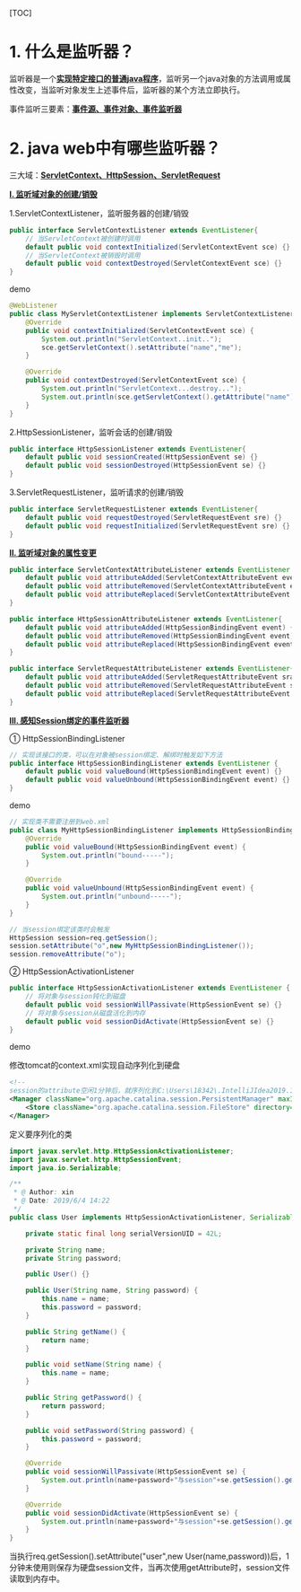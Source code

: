 [TOC]

# 1. 什么是监听器？

监听器是一个<u>**实现特定接口的普通java程序**</u>，监听另一个java对象的方法调用或属性改变，当监听对象发生上述事件后，监听器的某个方法立即执行。



事件监听三要素：**<u>事件源、事件对象、事件监听器</u>**

# 2. java web中有哪些监听器？

三大域：<u>**ServletContext、HttpSession、ServletRequest**</u>



<u>**I. 监听域对象的创建/销毁**</u>

1.ServletContextListener，监听服务器的创建/销毁

```java
public interface ServletContextListener extends EventListener{
    // 当ServletContext被创建时调用
    default public void contextInitialized(ServletContextEvent sce) {}
    // 当ServletContext被销毁时调用
    default public void contextDestroyed(ServletContextEvent sce) {}
}
```

demo

```java
@WebListener
public class MyServletContextListener implements ServletContextListener {
    @Override
    public void contextInitialized(ServletContextEvent sce) {
        System.out.println("ServletContext..init..");
        sce.getServletContext().setAttribute("name","me");
    }

    @Override
    public void contextDestroyed(ServletContextEvent sce) {
        System.out.println("ServletContext...destroy...");
        System.out.println(sce.getServletContext().getAttribute("name"));
    }
}
```

2.HttpSessionListener，监听会话的创建/销毁

```java
public interface HttpSessionListener extends EventListener{
    default public void sessionCreated(HttpSessionEvent se) {}
    default public void sessionDestroyed(HttpSessionEvent se) {}
}
```

3.ServletRequestListener，监听请求的创建/销毁

```java
public interface ServletRequestListener extends EventListener{
    default public void requestDestroyed(ServletRequestEvent sre) {}
    default public void requestInitialized(ServletRequestEvent sre) {}
}
```

<u>**II. 监听域对象的属性变更**</u>

```java
public interface ServletContextAttributeListener extends EventListener {
    default public void attributeAdded(ServletContextAttributeEvent event) {}
    default public void attributeRemoved(ServletContextAttributeEvent event) {}
    default public void attributeReplaced(ServletContextAttributeEvent event) {}
}
```

```java
public interface HttpSessionAttributeListener extends EventListener{
    default public void attributeAdded(HttpSessionBindingEvent event) {}
    default public void attributeRemoved(HttpSessionBindingEvent event) {}
    default public void attributeReplaced(HttpSessionBindingEvent event) {}
}
```

```java
public interface ServletRequestAttributeListener extends EventListener{
    default public void attributeAdded(ServletRequestAttributeEvent srae) {}
    default public void attributeRemoved(ServletRequestAttributeEvent srae) {}
    default public void attributeReplaced(ServletRequestAttributeEvent srae) {}
}
```

<u>**III. 感知Session绑定的事件监听器**</u>

① HttpSessionBindingListener

```java
// 实现该接口的类，可以在对象被session绑定、解绑时触发如下方法
public interface HttpSessionBindingListener extends EventListener {
	default public void valueBound(HttpSessionBindingEvent event) {}
    default public void valueUnbound(HttpSessionBindingEvent event) {}
}
```

demo

```java
// 实现类不需要注册到web.xml
public class MyHttpSessionBindingListener implements HttpSessionBindingListener {
    @Override
    public void valueBound(HttpSessionBindingEvent event) {
        System.out.println("bound-----");
    }

    @Override
    public void valueUnbound(HttpSessionBindingEvent event) {
        System.out.println("unbound-----");
    }
}

// 当session绑定该类时会触发
HttpSession session=req.getSession();
session.setAttribute("o",new MyHttpSessionBindingListener());
session.removeAttribute("o");
```

② HttpSessionActivationListener

```java
public interface HttpSessionActivationListener extends EventListener {
    // 将对象与session钝化到磁盘
	default public void sessionWillPassivate(HttpSessionEvent se) {}
    // 将对象与session从磁盘活化到内存
    default public void sessionDidActivate(HttpSessionEvent se) {}
}
```

demo

修改tomcat的context.xml实现自动序列化到硬盘

```xml
<!--
session的attribute空闲1分钟后，就序列化到C:\Users\18342\.IntelliJIdea2019.1\system\tomcat\Unnamed_webTest\work\Catalina\localhost\ROOT\me-->
<Manager className="org.apache.catalina.session.PersistentManager" maxIdleSwap="1">
	<Store className="org.apache.catalina.session.FileStore" directory="me"/>
</Manager>
```

定义要序列化的类

```java
import javax.servlet.http.HttpSessionActivationListener;
import javax.servlet.http.HttpSessionEvent;
import java.io.Serializable;

/**
 * @ Author: xin
 * @ Date: 2019/6/4 14:22
 */
public class User implements HttpSessionActivationListener, Serializable {

    private static final long serialVersionUID = 42L;

    private String name;
    private String password;

    public User() {}

    public User(String name, String password) {
        this.name = name;
        this.password = password;
    }

    public String getName() {
        return name;
    }

    public void setName(String name) {
        this.name = name;
    }

    public String getPassword() {
        return password;
    }

    public void setPassword(String password) {
        this.password = password;
    }

    @Override
    public void sessionWillPassivate(HttpSessionEvent se) {
        System.out.println(name+password+"与session"+se.getSession().getId()+"被序列化到硬盘了");
    }

    @Override
    public void sessionDidActivate(HttpSessionEvent se) {
        System.out.println(name+password+"与session"+se.getSession().getId()+"反序列化到内存了");
    }
}
```

当执行req.getSession().setAttribute("user",new User(name,password))后，1分钟未使用则保存为硬盘session文件，当再次使用getAttribute时，session文件读取到内存中。



